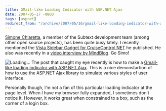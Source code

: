 ```yaml
---
title: GMail-like Loading Indicator with ASP.NET Ajax
date: 2007-05-17 -0800
tags: [aspnet]
redirect_from: "/archive/2007/05/16/gmail-like-loading-indicator-with-asp.net-ajax.aspx/"
---
```


[Simone Chiaretta](http://codeclimber.net.nz/ "Simone Chiaretta"), a
member of the Subtext development team (among other open source
projects), has been quite busy lately. I recently mentioned the [Vista
Sidebar Gadget for
CruiseControl.NET](https://haacked.com/archive/2007/04/16/vista-gadget-to-monitor-your-build.aspx "Vista Gadget for CCNET")
he published. He also was recently in a [video interview by
MindBlog](http://www.mindscape.co.nz/blog/?p=28 "MindBlog"). Go Simo!

![Loading...](https://haacked.com/images/haacked_com/WindowsLiveWriter/GMaillikeLoadingIndicatorwithASP.NETAjax_14097/googleWaiting45.jpg)
The post that caught my eye recently is how to make a [Gmail-like
loading indicator with ASP.NET
Ajax](http://codeclimber.net.nz/archive/2007/05/17/How-to-make-a-Gmail-like-loading-indicator-with-ASP.NET-Ajax.aspx "GMail Like Loading Indicator").
This is a nice demonstartion of how to use the ASP.NET Ajax library to
simulate various styles of user interface.

Personally though, I’m not a fan of this particular loading indicator at
the page level. When I have my browser fully expanded, I sometimes don’t
notice it. However, it works great when constrained to a box, such as
the corner of a login box.

